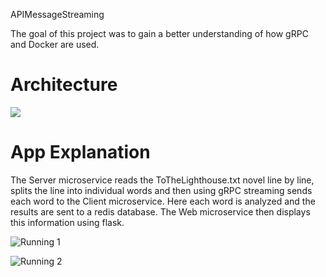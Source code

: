 APIMessageStreaming

The goal of this project was to gain a better understanding of how gRPC and Docker are used. 

# Architecture 

![](https://i.ibb.co/N308QTP/arch-Diagram.png)

# App Explanation 

The Server microservice reads the ToTheLighthouse.txt novel line by line, splits the line into individual words and then using gRPC streaming sends each word to the Client microservice. Here each word is analyzed and the results are sent to a redis database. The Web microservice then displays this information using flask.

![Running 1](https://ibb.co/jL4RD9K)

![Running 2](https://ibb.co/s1SBPFZ)
